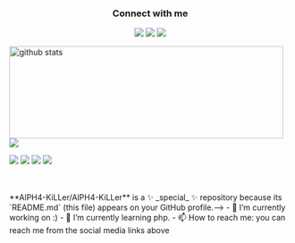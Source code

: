 <h3 align="center">Connect with me</h3>
<p align="center">
  <a href= "https://t.me/AlPH4_KiLLer"><img src="https://img.icons8.com/dusk/48/000000/telegram-app.png"/></a>
  <a href= "https://instagram.com/AlPH4_KiLLer"><img src="https://img.icons8.com/dusk/48/000000/instagram.png"/></a>
  <a href= "https://discord.gg/3952aTpsSg"><img src="https://img.icons8.com/dusk/48/000000/discord--v2.png"/></a>
</p>

<p>
  <img align="left" width="490" height="165" src="https://github-readme-stats.vercel.app/api/?username=AlPH4-KiLLer&show_icons=true&title_color=fffffff&icon_color=000000&text_color=000000" alt="github stats"/>
  <a href="https://github.com/anuraghazra/github-readme-stats">
    <img align="center" src="https://github-readme-stats.anuraghazra1.vercel.app/api/top-langs/?username=AlPH4-KiLLer" />
  </a>
  <p>
    <img src="https://views.whatilearened.today/views/github/AlPH4-KiLLer/views.svg"/>
    <a href="https://github.com/AlPH4-KiLLer?tab=followers"><img src="https://img.shields.io/github/followers/AlPH4-KiLLer?color=%234CC61E&label=GitHub%20Followers%20%3A"/></a>
    <a href="https://github.com/AlPH4-KiLLer?tab=repositories"><img src="https://badges.frapsoft.com/os/v2/open-source.svg?v=103"/></a>
    <a href="https://github.com/Naereen/badges"><img src="https://img.shields.io/badge/badges-awesome-green.svg"/></a>
  </p>
</p>
<br/><br/>
**AlPH4-KiLLer/AlPH4-KiLLer** is a ✨ _special_ ✨ repository because its `README.md` (this file) appears on your GitHub profile.-->
- 🔭 I’m currently working on :)
- 🌱 I’m currently learning php.
- 📫 How to reach me: you can reach me from the social media links above
